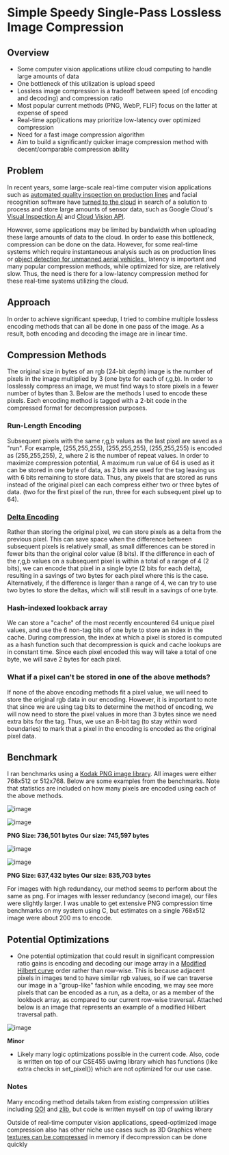 # Simple Speedy Single-Pass Lossless Image Compression

## Overview

- Some computer vision applications utilize cloud computing to handle large amounts of data
- One bottleneck of this utilization is upload speed
- Lossless image compression is a tradeoff between speed (of encoding and decoding) and compression ratio
- Most popular current methods (PNG, WebP, FLIF) focus on the latter at expense of speed
- Real-time appl)ications may prioritize low-latency over optimized compression
- Need for a fast image compression algorithm
- Aim to build a significantly quicker image compression method with decent/comparable compression ability

## Problem
In recent years, some large-scale real-time computer vision applications such as [automated quality inspection on production lines](https://www.qualitydigest.com/inside/quality-insider-article/using-computer-vision-ai-automate-inspection-031622.html) and facial recognition software have [turned to the cloud](https://www.automate.org/blogs/machine-vision-users-begin-adopting-cloud-computing) in search of  a solution to process and store large amounts of sensor data, such as Google Cloud's [Visual Inspection AI](https://cloud.google.com/blog/products/ai-machine-learning/improve-manufacturing-quality-control-with-visual-inspection-ai) and [Cloud Vision API](https://cloud.google.com/vision/docs/detecting-faces).

However, some applications may be limited by bandwidth when uploading these large amounts of data to the cloud. In order to ease this bottleneck, compression can be done on the data. However, for some real-time systems which require instantaneous analysis such as on production lines or [object detection for unmanned aerial vehicles
](https://www.researchgate.net/publication/316950367_Real-Time_Cloud-Based_Object_Detection_for_Unmanned_Aerial_Vehicles), latency is important and many popular compression methods, while optimized for size, are relatively slow. Thus, the need is there for a low-latency compression method for these real-time systems utilizing the cloud.

## Approach
In order to achieve significant speedup, I tried to combine multiple lossless encoding methods that can all be done in one pass of the image. As a result,
both encoding and decoding the image are in linear time.
## Compression Methods
The original size in bytes of an rgb (24-bit depth) image is the number of pixels in the image multiplied by 3 (one byte for each of r,g,b). In order to losslessly compress an image, we must find ways to store pixels in a fewer number of bytes than 3. Below are the methods I used to encode these pixels. Each encoding method is tagged with a 2-bit code in the compressed format for decompression purposes.
### Run-Length Encoding
Subsequent pixels with the same r,g,b values as the last pixel are saved as a "run". For example, (255,255,255), (255,255,255), (255,255,255) is encoded as (255,255,255), 2, where 2 is the number of repeat values. In order to maximize compression potential, A maximum run value of 64 is used as it can be stored in one byte of data, as 2 bits are used for the tag leaving us with 6 bits remaining to store data. Thus, any pixels that are stored as runs instead of the original pixel can each compress either two or three bytes of data. (two for the first pixel of the run, three for each subsequent pixel up to 64).

### [Delta Encoding](http://www.diva-portal.org/smash/get/diva2:817831/FULLTEXT01.pdf)
Rather than storing the original pixel, we can store pixels as a delta from the previous pixel. This can save space when the difference between subsequent pixels is relatively small, as small differences can be stored in fewer bits than the original color value (8 bits). If the difference in each of the r,g,b values on a subsequent pixel is within a total of a range of 4 (2 bits), we can encode that pixel in a single byte (2 bits for each delta), resulting in a savings of two bytes for each pixel where this is the case. Alternatively, if the difference is larger than a range of 4, we can try to use two bytes to store the deltas, which will still result in a savings of one byte.

### Hash-indexed lookback array
We can store a "cache" of the most recently encountered 64 unique pixel values, and use the 6 non-tag bits of one byte to store an index in the cache. During compression, the index at which a pixel is stored is computed as a hash function such that decompression is quick and cache lookups are in constant time. Since each pixel encoded this way will take a total of one byte, we will save 2 bytes for each pixel.

### What if a pixel can't be stored in one of the above methods?
If none of the above encoding methods fit a pixel value, we will need to store the original rgb data in our encoding. However, it is important to note that since we are using tag bits to determine the method of encoding, we will now need to store the pixel values in more than 3 bytes since we need extra bits for the tag. Thus, we use an 8-bit tag (to stay within word boundaries) to mark that a pixel in the encoding is encoded as the original pixel data.

## Benchmark
I ran benchmarks using a [Kodak PNG image library](http://r0k.us/graphics/kodak/). All images were either 768x512 or 512x768. Below are some examples from the benchmarks. Note that statistics are included on how many pixels are encoded using each of the above methods.


![image](https://user-images.githubusercontent.com/37307088/173007684-cf8ec9bc-1eb5-4fad-a5c5-92e1dd46a19e.png)

![image](https://user-images.githubusercontent.com/37307088/173007085-167b481b-45ce-4fbf-8e97-921a60eb7852.png)

**PNG Size: 736,501 bytes**
**Our size: 745,597 bytes**

![image](https://user-images.githubusercontent.com/37307088/173007371-a736f754-d861-4d5b-9ed7-45eaa5826b1d.png)

![image](https://user-images.githubusercontent.com/37307088/173007434-e969dc7e-aede-48b5-9d9e-55ab1a0c34d8.png)

**PNG Size: 637,432 bytes**
**Our size: 835,703 bytes**

For images with high redundancy, our method seems to perform about the same as png. For images with lesser redundancy (second image), our files were slightly larger.
I was unable to get extensive PNG compression time benchmarks on my system using C, but estimates on a single 768x512 image were about 200 ms to encode.




## Potential Optimizations
- One potential optimization that could result in significant compression ratio gains is encoding and decoding our image array in a [Modified Hilbert curve](https://www.mdpi.com/1099-4300/23/7/836/pdf) order rather than row-wise. This is because adjacent pixels in images tend to have similar rgb values, so if we can traverse our image in a "group-like" fashion while encoding, we may see more pixels that can be encoded as a run, as a delta, or as a member of the lookback array, as compared to our current row-wise traversal. Attached below is an image that represents an example of a modified Hilbert traversal path.

![image](https://user-images.githubusercontent.com/37307088/172988953-072b47c3-bf0a-4a7e-852c-e4e262f1996b.png)

**Minor**
- Likely many logic optimizations possible in the current code. Also, code is written on top of our CSE455 uwimg library which has functions (like extra checks in set_pixel()) which are not optimized for our use case.


### Notes

Many encoding method details taken from existing compression utilities including [QOI](https://qoiformat.org/qoi-specification.pdf) and [zlib](https://datatracker.ietf.org/doc/html/rfc1950#section-2.2), but code is written myself on top of uwimg library

Outside of real-time computer vision applications, speed-optimized image compression also has other niche use cases such as 3D Graphics where [textures can be compressed](https://en.wikipedia.org/wiki/Texture_compression) in memory if decompression can be done quickly


